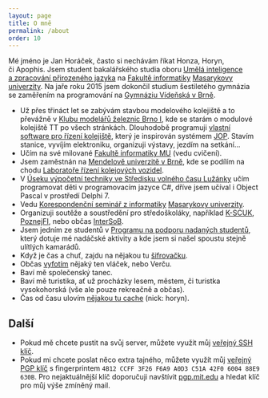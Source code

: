 ```yaml
---
layout: page
title: O mně
permalink: /about
order: 10
---
```


Mé jméno je Jan Horáček, často si nechávám říkat Honza, Horyn, či Apophis. Jsem
student bakalářského studia oboru [Umělá inteligence a zpracování přirozeného
jazyka](https://www.fi.muni.cz/katalog/obory_html/mgr-umi.xhtml.cs") na
[Fakultě informatiky](http://www.fi.muni.cz) [Masarykovy
univerzity](http://www.muni.cz). Na jaře roku 2015 jsem dokončil studium
šestiletého gymnázia se zaměřením na programování na [Gymnáziu Vídeňská
v Brně](http://www.gvid.cz/).

 * Už přes třináct let se zabývám stavbou modelového kolejiště
   a to převážně v [Klubu modelářů železnic Brno I](http://kmz-brno.cz/), kde
   se starám o modulové kolejiště TT po všech stránkách. Dlouhodobě programuji
   [vlastní software pro řízení kolejiště](http://hjop.kmz-brno.cz/), který je
   inspirován systémem
   [JOP](http://cs.wikipedia.org/wiki/Jednotn%C3%A9_obslu%C5%BEn%C3%A9_pracovi%C5%A1t%C4%9B).
   Stavím stanice, vyvíjím elektroniku, organizuji výstavy, jezdím na
   setkání...
 * Učím na své milované [Fakultě informatiky MU](http://www.fi.muni.cz/) (vedu
   cvičení).
 * Jsem zaměstnán na [Mendelově univerzitě v Brně](http://mendelu.cz/), kde se
   podílím na chodu [Laboratoře řízení kolejových
   vozidel](http://lrkv.pef.mendelu.cz).
 * V [Úseku výpočetní techniky ve Středisku volného času
   Lužánky](http://vyt.luzanky.cz/") učím programovat děti v programovacím
   jazyce C#, dříve jsem učíval i Object Pascal v prostředí Delphi 7.
 * Vedu [Korespondenční seminář z informatiky](https://ksi.fi.muni.cz/)
   [Masarykovy univerzity](https://muni.cz).
 * Organizuji soutěže a soustředění pro středoškoláky, například
   [K-SCUK](http://kscuk.fi.muni.cz/), [PoznejFI](http://poznej.fi.muni.cz/),
   nebo občas [InterSoB](http://intersob.fi.muni.cz/).
 * Jsem jedním ze studentů v [Programu na podporu nadaných
   studentů](http://www.jcmm.cz/cz/ppns.html), který dotuje mé nadáčské
   aktivity a kde jsem si našel spoustu stejně ulítlých kamarádů.
 * Když je čas a chuť, zajdu na nějakou tu [šifrovačku](/puzzles/).
 * Občas [vyfotím](/photo/) nějaký ten vláček, nebo Verču.
 * Baví mě společenský tanec.
 * Baví mě turistika, ať už procházky lesem, městem, či turistka
   vysokohorská (vše ale pouze rekreačně a občas).
 * Čas od času ulovím [nějakou tu cache](http://www.geocaching.com/) (nick:
   horyn).

## Další

 * Pokud mě chcete pustit na svůj server, můžete využit můj [veřejný SSH
   klíč](assets/id_green-15-1.pub).
 * Pokud mi chcete poslat něco extra tajného, můžete využít můj [veřejný PGP
   klíč](assets/mail.pub) s fingerprintem `4B12 CCFF 3F26 F6A9 A0D3 C51A 42F0
   6004 88E9 630B`. Pro nejaktuálnější klíč doporučuji navštívit
   [pgp.mit.edu](http://pgp.mit.edu/pks/lookup?search=jan.horacek%40seznam.cz&op=index)
   a hledat klíč pro můj výše zmíněný mail.
